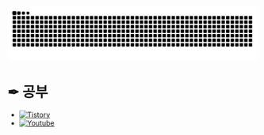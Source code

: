 ![Snake](https://github.com/NullBins/NullBins/blob/output/github-contribution-grid-snake.svg)

# ✒ 공부
- [![Tistory](https://img.shields.io/badge/TISTORY-EC4815.svg?&style=flat&logo=Tistory&logoColor=white)](https://lanlife.tistory.com/)
- [![Youtube](https://img.shields.io/badge/YOUTUBE-FF0000.svg?&style=flat&logo=youtube&logoColor=white)](https://youtube.com/@choits)
